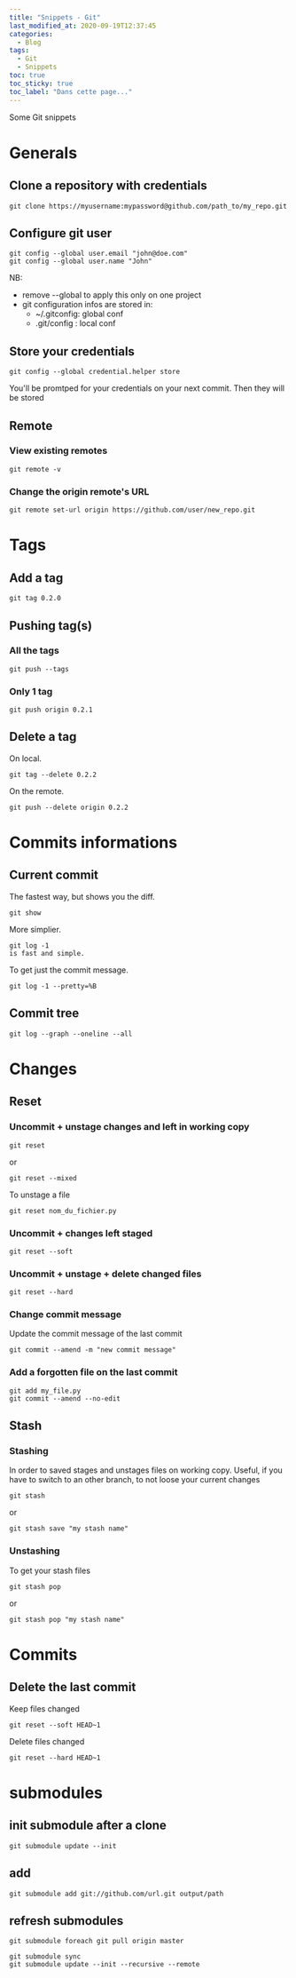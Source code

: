 ```yaml
---
title: "Snippets - Git"
last_modified_at: 2020-09-19T12:37:45
categories:
  - Blog
tags:
  - Git
  - Snippets
toc: true
toc_sticky: true
toc_label: "Dans cette page..."
---
```


Some Git snippets

# Generals

## Clone a repository with credentials
```
git clone https://myusername:mypassword@github.com/path_to/my_repo.git
```

## Configure git user
```
git config --global user.email "john@doe.com" 
git config --global user.name "John"
```

NB:

* remove --global to apply this only on one project 
* git configuration infos are stored in:
    * ~/.gitconfig: global conf 
    * .git/config : local conf

## Store your credentials
```
git config --global credential.helper store
```
You'll be promtped for your credentials on your next commit. Then they will be stored


## Remote

### View existing remotes

```
git remote -v
```

### Change the origin remote's URL
```
git remote set-url origin https://github.com/user/new_repo.git
```

# Tags

## Add a tag
```
git tag 0.2.0 
```


## Pushing tag(s)

### All the tags
```
git push --tags
```

### Only 1 tag
```
git push origin 0.2.1
```


## Delete a tag
On local.
```
git tag --delete 0.2.2
```

On the remote.
```
git push --delete origin 0.2.2
```

# Commits informations

## Current commit 

The fastest way, but shows you the diff.
```
git show
```

More simplier.
```
git log -1
is fast and simple.
```

To get just the commit message.
```
git log -1 --pretty=%B
```

## Commit tree 

```
git log --graph --oneline --all
```

# Changes

## Reset

### Uncommit + unstage changes and left in working copy

```
git reset 
```

or 

```
git reset --mixed
```

To unstage a file
```
git reset nom_du_fichier.py
```


### Uncommit + changes left staged

```
git reset --soft
```

### Uncommit + unstage + delete changed files

```
git reset --hard
```

### Change commit message

Update the commit message of the last commit
```
git commit --amend -m "new commit message" 
```

### Add a forgotten file on the last commit

```
git add my_file.py 
git commit --amend --no-edit
```


## Stash

### Stashing

In order to saved stages and unstages files on working copy.
Useful, if you have to switch to an other branch, to not loose your current changes
```
git stash
```

or
```
git stash save "my stash name"
```

### Unstashing

To get your stash files
```
git stash pop
```

or
```
git stash pop "my stash name"
```


# Commits

## Delete the last commit
Keep files changed
```
git reset --soft HEAD~1
```

Delete files changed
```
git reset --hard HEAD~1
```

# submodules

## init submodule after a clone
```
git submodule update --init
```

## add
```
git submodule add git://github.com/url.git output/path
```

## refresh submodules
```
git submodule foreach git pull origin master
```

```
git submodule sync
git submodule update --init --recursive --remote
```
